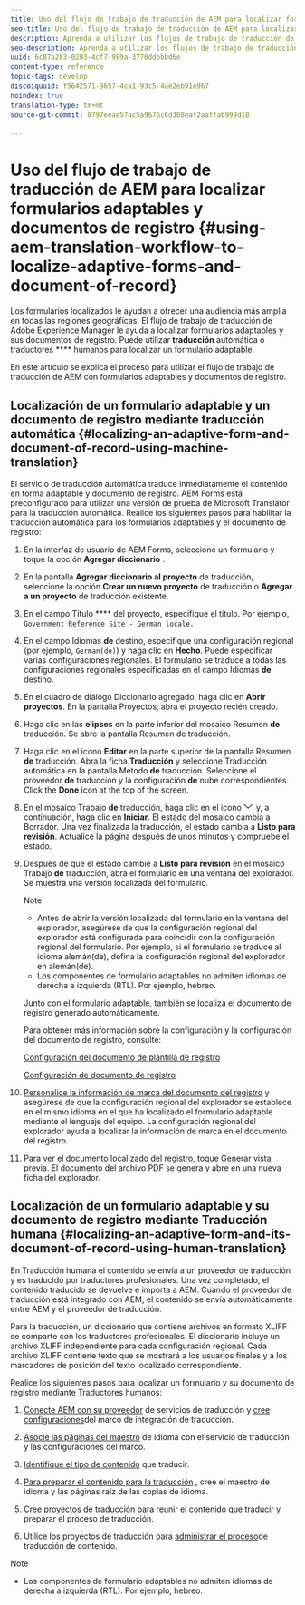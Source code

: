 ```yaml
---
title: Uso del flujo de trabajo de traducción de AEM para localizar formularios adaptables y documentos de registro
seo-title: Uso del flujo de trabajo de traducción de AEM para localizar formularios adaptables y documentos de registro
description: Aprenda a utilizar los flujos de trabajo de traducción de AEM para localizar formularios adaptables y documentos de registro.
seo-description: Aprenda a utilizar los flujos de trabajo de traducción de AEM para localizar formularios adaptables y documentos de registro.
uuid: 6c87a283-0203-4cf7-989a-3770ddbbbd6e
content-type: reference
topic-tags: develop
discoiquuid: f5642571-9657-4ca1-93c5-4ae2eb91e967
noindex: true
translation-type: tm+mt
source-git-commit: 0797eeae57ac5a9676c6d308eaf2aaffab999d18

---
```



# Uso del flujo de trabajo de traducción de AEM para localizar formularios adaptables y documentos de registro {#using-aem-translation-workflow-to-localize-adaptive-forms-and-document-of-record}

Los formularios localizados le ayudan a ofrecer una audiencia más amplia en todas las regiones geográficas. El flujo de trabajo de traducción de Adobe Experience Manager le ayuda a localizar formularios adaptables y sus documentos de registro. Puede utilizar **traducción** automática o traductores **** humanos para localizar un formulario adaptable.

En este artículo se explica el proceso para utilizar el flujo de trabajo de traducción de AEM con formularios adaptables y documentos de registro.

## Localización de un formulario adaptable y un documento de registro mediante traducción automática {#localizing-an-adaptive-form-and-document-of-record-using-machine-translation}

El servicio de traducción automática traduce inmediatamente el contenido en forma adaptable y documento de registro. AEM Forms está preconfigurado para utilizar una versión de prueba de Microsoft Translator para la traducción automática. Realice los siguientes pasos para habilitar la traducción automática para los formularios adaptables y el documento de registro:

1. En la interfaz de usuario de AEM Forms, seleccione un formulario y toque la opción **Agregar diccionario** .
1. En la pantalla **Agregar diccionario al proyecto** de traducción, seleccione la opción **Crear un nuevo proyecto** de traducción o **Agregar a un proyecto** de traducción existente.
1. En el campo Título **** del proyecto, especifique el título. Por ejemplo, `Government Reference Site - German locale.`
1. En el campo Idiomas **de** destino, especifique una configuración regional (por ejemplo, `German(de)`) y haga clic en **Hecho**. Puede especificar varias configuraciones regionales. El formulario se traduce a todas las configuraciones regionales especificadas en el campo Idiomas **de** destino.
1. En el cuadro de diálogo Diccionario agregado, haga clic en **Abrir proyectos**. En la pantalla Proyectos, abra el proyecto recién creado.
1. Haga clic en las **elipses** en la parte inferior del mosaico Resumen **de** traducción. Se abre la pantalla Resumen de traducción.
1. Haga clic en el icono **Editar** en la parte superior de la pantalla Resumen **de** traducción. Abra la ficha **Traducción** y seleccione Traducción automática en la pantalla Método **de** traducción. Seleccione el proveedor **de** traducción y la configuración **de** nube correspondientes. Click the **Done** icon at the top of the screen.
1. En el mosaico Trabajo **de** traducción, haga clic en el icono ![aem62forms_downarrow](assets/aem62forms_downarrow.png) y, a continuación, haga clic en **Iniciar**. El estado del mosaico cambia a Borrador. Una vez finalizada la traducción, el estado cambia a **Listo para revisión**. Actualice la página después de unos minutos y compruebe el estado.
1. Después de que el estado cambie a **Listo para revisión** en el mosaico Trabajo **de** traducción, abra el formulario en una ventana del explorador. Se muestra una versión localizada del formulario.

   >[!NOTE]
   >
   >* Antes de abrir la versión localizada del formulario en la ventana del explorador, asegúrese de que la configuración regional del explorador está configurada para coincidir con la configuración regional del formulario. Por ejemplo, si el formulario se traduce al idioma alemán(de), defina la configuración regional del explorador en alemán(de).
   >* Los componentes de formulario adaptables no admiten idiomas de derecha a izquierda (RTL). Por ejemplo, hebreo.


   Junto con el formulario adaptable, también se localiza el documento de registro generado automáticamente.

   Para obtener más información sobre la configuración y la configuración del documento de registro, consulte:

   [Configuración del documento de plantilla de registro](/help/forms/using/generate-document-of-record-for-non-xfa-based-adaptive-forms.md#p-document-of-record-template-configuration-p)

   [Configuración de documento de registro](/help/forms/using/generate-document-of-record-for-non-xfa-based-adaptive-forms.md#p-document-of-record-settings-p)

1. [Personalice la información de marca del documento del registro](/help/forms/using/generate-document-of-record-for-non-xfa-based-adaptive-forms.md) y asegúrese de que la configuración regional del explorador se establece en el mismo idioma en el que ha localizado el formulario adaptable mediante el lenguaje del equipo. La configuración regional del explorador ayuda a localizar la información de marca en el documento del registro.
1. Para ver el documento localizado del registro, toque Generar vista previa. El documento del archivo PDF se genera y abre en una nueva ficha del explorador.

## Localización de un formulario adaptable y su documento de registro mediante Traducción humana {#localizing-an-adaptive-form-and-its-document-of-record-using-human-translation}

En Traducción humana el contenido se envía a un proveedor de traducción y es traducido por traductores profesionales. Una vez completado, el contenido traducido se devuelve e importa a AEM. Cuando el proveedor de traducción está integrado con AEM, el contenido se envía automáticamente entre AEM y el proveedor de traducción.

Para la traducción, un diccionario que contiene archivos en formato XLIFF se comparte con los traductores profesionales. El diccionario incluye un archivo XLIFF independiente para cada configuración regional. Cada archivo XLIFF contiene texto que se mostrará a los usuarios finales y a los marcadores de posición del texto localizado correspondiente.

Realice los siguientes pasos para localizar un formulario y su documento de registro mediante Traductores humanos:

1. [Conecte AEM con su proveedor](/help/sites-administering/tc-tic.md) de servicios de traducción y [cree configuraciones](/help/sites-administering/tc-tic.md)del marco de integración de traducción.

1. [Asocie las páginas del maestro](/help/sites-administering/tc-tic.md) de idioma con el servicio de traducción y las configuraciones del marco.

1. [Identifique el tipo de contenido](/help/sites-administering/tc-rules.md) que traducir.

1. [Para preparar el contenido para la traducción](/help/sites-administering/tc-prep.md) , cree el maestro de idioma y las páginas raíz de las copias de idioma.

1. [Cree proyectos](/help/sites-administering/tc-manage.md) de traducción para reunir el contenido que traducir y preparar el proceso de traducción.

1. Utilice los proyectos de traducción para [administrar el proceso](/help/sites-administering/tc-manage.md)de traducción de contenido.

>[!NOTE]
>
>* Los componentes de formulario adaptables no admiten idiomas de derecha a izquierda (RTL). Por ejemplo, hebreo.
>



